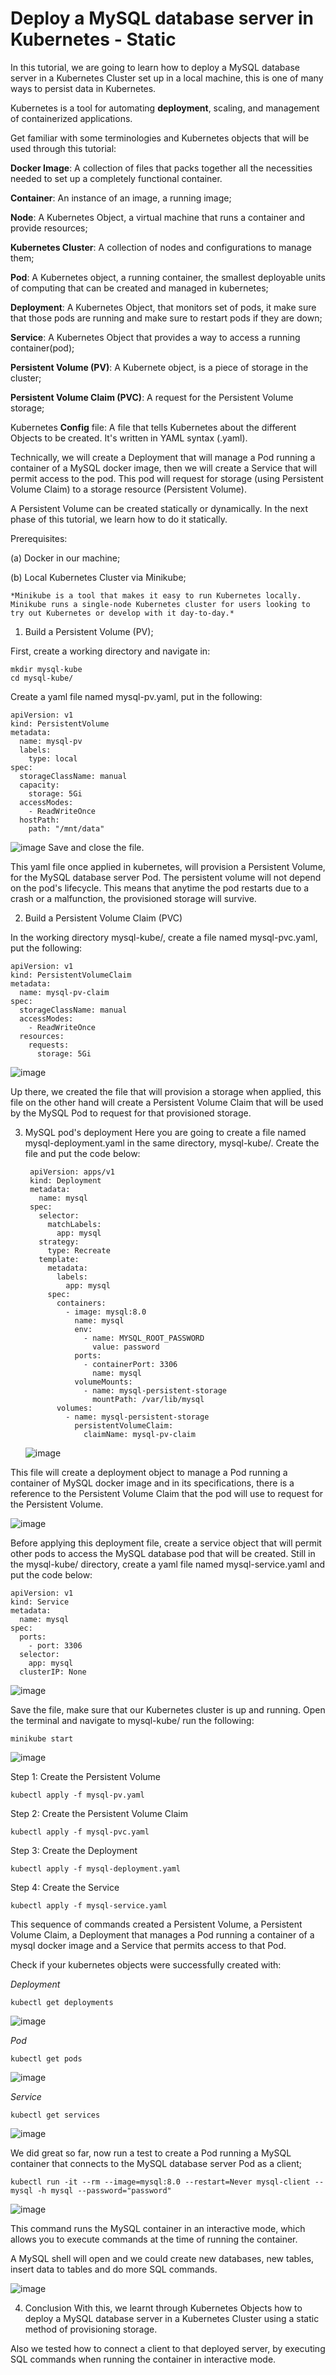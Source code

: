 # Deploy a MySQL database server in Kubernetes - Static
In this tutorial, we are going to learn how to deploy a MySQL database server in a Kubernetes Cluster set up in a local machine, this is one of many ways to persist data in Kubernetes.

Kubernetes is a tool for automating **deployment**, scaling, and management of containerized applications.

Get familiar with some terminologies and Kubernetes objects that will be used through this tutorial:

**Docker Image**: A collection of files that packs together all the necessities needed to set up a completely functional container.

**Container**: An instance of an image, a running image;

**Node**: A Kubernetes Object, a virtual machine that runs a container and provide resources;

**Kubernetes Cluster**: A collection of nodes and configurations to manage them;

**Pod**: A Kubernetes object, a running container, the smallest deployable units of computing that can be created and managed in kubernetes;

**Deployment**: A Kubernetes Object, that monitors set of pods, it make sure that those pods are running and make sure to restart pods if they are down;

**Service**: A Kubernetes Object that provides a way to access a running container(pod);

**Persistent Volume (PV)**: A Kubernete object, is a piece of storage in the cluster;

**Persistent Volume Claim (PVC)**: A request for the Persistent Volume storage;

Kubernetes **Config** file: A file that tells Kubernetes about the different Objects to be created. It's written in YAML syntax (.yaml).

Technically, we will create a Deployment that will manage a Pod running a container of a MySQL docker image, then we will create a Service that will permit access to the pod. This pod will request for storage (using Persistent Volume Claim) to a storage resource (Persistent Volume).

A Persistent Volume can be created statically or dynamically. In the next phase of this tutorial, we learn how to do it statically.

Prerequisites:

(a) Docker in our machine;

(b) Local Kubernetes Cluster via Minikube;

    *Minikube is a tool that makes it easy to run Kubernetes locally. Minikube runs a single-node Kubernetes cluster for users looking to try out Kubernetes or develop with it day-to-day.*


1. Build a Persistent Volume (PV);

  First, create a working directory and navigate in:

    mkdir mysql-kube
    cd mysql-kube/
  Create a yaml file named mysql-pv.yaml, put in the following:
    
    apiVersion: v1
    kind: PersistentVolume
    metadata:
      name: mysql-pv
      labels:
        type: local
    spec:
      storageClassName: manual
      capacity:
        storage: 5Gi
      accessModes:
        - ReadWriteOnce
      hostPath:
        path: "/mnt/data"

![image](https://github.com/BettShawn/MySQL-database-server-in-Kubernetes/assets/51289343/8d911049-a90f-4f57-91f6-826f523f1f44)
Save and close the file.

This yaml file once applied in kubernetes, will provision a Persistent Volume, for the MySQL database server Pod. The persistent volume will not depend on the pod's lifecycle. This means that anytime the pod restarts due to a crash or a malfunction, the provisioned storage will survive.

2. Build a Persistent Volume Claim (PVC)
   
  In the working directory mysql-kube/, create a file named mysql-pvc.yaml, put the following:

    apiVersion: v1
    kind: PersistentVolumeClaim
    metadata:
      name: mysql-pv-claim
    spec:
      storageClassName: manual
      accessModes:
        - ReadWriteOnce
      resources:
        requests:
          storage: 5Gi

  ![image](https://github.com/BettShawn/MySQL-database-server-in-Kubernetes/assets/51289343/cd0429d4-e9cc-4ae0-8da1-54a326fe24d5)

  Up there, we created the file that will provision a storage when applied, this file on the other hand will create a Persistent Volume Claim that will be used by the     MySQL Pod to request for that provisioned storage.

3. MySQL pod's deployment
  Here you are going to create a file named mysql-deployment.yaml in the same directory, mysql-kube/. Create the file and put the code below:

        apiVersion: apps/v1
        kind: Deployment
        metadata:
          name: mysql
        spec:
          selector:
            matchLabels:
              app: mysql
          strategy:
            type: Recreate
          template:
            metadata:
              labels:
                app: mysql
            spec:
              containers:
                - image: mysql:8.0
                  name: mysql
                  env:
                    - name: MYSQL_ROOT_PASSWORD
                      value: password
                  ports:
                    - containerPort: 3306
                      name: mysql
                  volumeMounts:
                    - name: mysql-persistent-storage
                      mountPath: /var/lib/mysql
              volumes:
                - name: mysql-persistent-storage
                  persistentVolumeClaim:
                    claimName: mysql-pv-claim
   ![image](https://github.com/BettShawn/MySQL-database-server-in-Kubernetes/assets/51289343/481fc2bd-596c-4cd0-b22a-267d2454af53)

  This file will create a deployment object to manage a Pod running a container of MySQL docker image and in its specifications, there is a reference to the Persistent     Volume Claim that the pod will use to request for the Persistent Volume.
  
  ![image](https://github.com/BettShawn/MySQL-database-server-in-Kubernetes/assets/51289343/0f47e236-669e-4b6f-810f-865fe164cc6d)

  Before applying this deployment file, create a service object that will permit other pods to access the MySQL database pod that will be created.
  Still in the mysql-kube/ directory, create a yaml file named mysql-service.yaml and put the code below:

    apiVersion: v1
    kind: Service
    metadata:
      name: mysql
    spec:
      ports:
        - port: 3306
      selector:
        app: mysql
      clusterIP: None
      
  ![image](https://github.com/BettShawn/MySQL-database-server-in-Kubernetes/assets/51289343/40be742b-c441-4436-a253-115f08766031)

  Save the file, make sure that our Kubernetes cluster is up and running. Open the terminal and navigate to mysql-kube/ run the following:

    minikube start

  ![image](https://github.com/BettShawn/MySQL-database-server-in-Kubernetes/assets/51289343/8ba09432-d18d-46ca-b32f-7b1b0d16edd9)

  Step 1: Create the Persistent Volume

    kubectl apply -f mysql-pv.yaml

  Step 2: Create the Persistent Volume Claim

    kubectl apply -f mysql-pvc.yaml

  Step 3: Create the Deployment

    kubectl apply -f mysql-deployment.yaml

  Step 4: Create the Service

    kubectl apply -f mysql-service.yaml

  This sequence of commands created a Persistent Volume, a Persistent Volume Claim, a Deployment that manages a Pod running a container of a mysql docker image and a       Service that permits access to that Pod.

  Check if your kubernetes objects were successfully created with:

  _Deployment_

    kubectl get deployments
    
  ![image](https://github.com/BettShawn/MySQL-database-server-in-Kubernetes/assets/51289343/835f71d6-b7cf-47c1-a11a-cd9c32797077)

_Pod_

    kubectl get pods

  ![image](https://github.com/BettShawn/MySQL-database-server-in-Kubernetes/assets/51289343/8a586580-d0cb-46a4-962e-f14116ca06bc)

_Service_

    kubectl get services

  ![image](https://github.com/BettShawn/MySQL-database-server-in-Kubernetes/assets/51289343/9d9a4a43-fc4b-47c4-a6f0-0a0f58657337)

  We did great so far, now run a test to create a Pod running a MySQL container that connects to the MySQL database server Pod as a client;

    kubectl run -it --rm --image=mysql:8.0 --restart=Never mysql-client -- mysql -h mysql --password="password"

  ![image](https://github.com/BettShawn/MySQL-database-server-in-Kubernetes/assets/51289343/dac2e309-20d5-4a36-9445-4d15b8721664)

  This command runs the MySQL container in an interactive mode, which allows you to execute commands at the time of running the container.

  A MySQL shell will open and we could create new databases, new tables, insert data to tables and do more SQL commands.
  
  ![image](https://github.com/BettShawn/MySQL-database-server-in-Kubernetes/assets/51289343/b6d89f85-91a9-43d4-9bb6-a30b6044eb4e)

4. Conclusion
  With this, we learnt through Kubernetes Objects how to deploy a MySQL database server in a Kubernetes Cluster using a static method of provisioning storage.

  Also we tested how to connect a client to that deployed server, by executing SQL commands when running the container in interactive mode.

